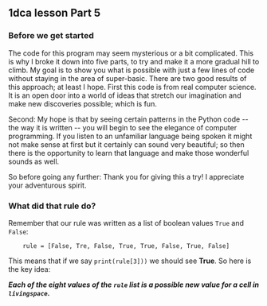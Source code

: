 ## 1dca lesson Part 5

### Before we get started

The code for this program may seem mysterious or a bit complicated. This is why I broke it down into five 
parts, to try and make it a more gradual hill to climb. My goal is to show you what is possible with just
a few lines of code without staying in the area of super-basic. There are two good results of this approach; 
at least I hope. First this code is from real computer science. It is an open door into a world of ideas 
that stretch our imagination and make new discoveries possible; which is fun. 


Second: My hope is that by seeing certain patterns in the Python code -- the way it is written -- you will
begin to see the elegance of computer programming. If you listen to an unfamiliar language being spoken 
it might not make sense at first but it certainly can sound very beautiful; so then there is the opportunity
to learn that language and make those wonderful sounds as well. 


So before going any further: Thank you for giving this a try! I appreciate your adventurous spirit. 


### What did that rule do? 


Remember that our rule was written as a list of boolean values `True` and `False`: 

```
    rule = [False, Tre, False, True, True, False, True, False]
````

This means that if we say `print(rule[3]))` we should see **True**. So here is the key idea: 

***Each of the eight values of the `rule` list is a possible new value for a cell in `livingspace`.***
